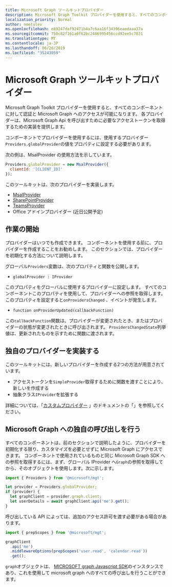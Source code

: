 ```yaml
---
title: Microsoft Graph ツールキットプロバイダー
description: Microsoft Graph Toolkit プロバイダーを使用すると、すべてのコンポーネントに対して認証と Microsoft Graph へのアクセスが可能になります。
localization_priority: Normal
author: nmetulev
ms.openlocfilehash: e89247daf92471b4a7c6aa16f34396eaedaaa37a
ms.sourcegitcommit: 750c82f161a0f62bc2486995456ccd92ee5c7831
ms.translationtype: MT
ms.contentlocale: ja-JP
ms.lasthandoff: 06/26/2019
ms.locfileid: "35243059"
---
```

# <a name="microsoft-graph-toolkit-providers"></a>Microsoft Graph ツールキットプロバイダー

Microsoft Graph Toolkit プロバイダーを使用すると、すべてのコンポーネントに対して認証と Microsoft Graph へのアクセスが可能になります。 各プロバイダーは、Microsoft Graph Api を呼び出すために必要なアクセストークンを取得するための実装を提供します。

コンポーネントでプロバイダーを使用するには、使用するプロバイダー `Providers.globalProvider`の値をプロパティに設定する必要があります。

次の例は、MsalProvider の使用方法を示しています。

```js
Providers.globalProvider = new MsalProvider({
  clientId: '[CLIENT_ID]'
});
```

このツールキットは、次のプロバイダーを実装します。

- [MsalProvider](./providers/msal.md)
- [SharePointProvider](./providers/sharepoint.md)
- [TeamsProvider](./providers/teams.md)
- Office アドインプロバイダー (近日公開予定)

## <a name="get-started"></a>作業の開始

プロバイダーはいつでも作成できます。 コンポーネントを使用する前に、プロバイダーを作成することをお勧めします。 このセクションでは、プロバイダーを初期化する方法について説明します。

グローバル`Providers`変数は、次のプロパティと関数を公開します。

   - `globalProvider : IProvider`

このプロパティをグローバルに使用するプロバイダーに設定します。 すべてのコンポーネントこのプロパティを使用して、プロバイダーへの参照を取得します。 このプロパティを設定すると`onProvidersChanged` 、イベントが発生します。

   - `function onProviderUpdated(callbackFunction)`

 この`callbackFunction`関数は、プロバイダーが変更されたとき、またはプロバイダーの状態が変更されたときに呼び出されます。 `ProvidersChangedState`列挙値は、更新されたものを示すために関数に渡されます。

## <a name="implement-your-own-provider"></a>独自のプロバイダーを実装する

このツールキットには、新しいプロバイダーを作成する2つの方法が用意されています。

- アクセストークンを`SimpleProvider`取得するために関数を渡すことにより、新しいを作成する
- 抽象クラス`IProvider`を拡張する

詳細については、「[カスタムプロバイダー](./providers/custom.md) 」のドキュメントの「」を参照してください。

## <a name="making-your-own-calls-to-microsoft-graph"></a>Microsoft Graph への独自の呼び出しを行う

すべてのコンポーネントは、前のセクションで説明したように、プロバイダーを初期化する限り、カスタマイズを必要とせずに Microsoft Graph にアクセスできます。 コンポーネントで使用されているものと同じ Microsoft Graph SDK への参照を取得するには、まず、グローバル IProvider へ`Graph`の参照を取得してから、そのオブジェクトを使用します。次に示します。

```js
import { Providers } from '@microsoft/mgt';

let provider = Providers.globalProvider;
if (provider) {
  let graphClient = provider.graph.client;
  let userDetails = await graphClient.api('me').get();
}
```

呼び出している API によっては、追加のアクセス許可を渡す必要がある場合があります。

```js
import { prepScopes } from '@microsoft/mgt';

graphClient
  .api('me')
  .middlewareOptions(prepScopes('user.read', 'calendar.read'))
  .get();
```

`graph`オブジェクトは、 [MICROSOFT graph Javascript SDK](https://github.com/microsoftgraph/msgraph-sdk-javascript)のインスタンスであり、これを使用して microsoft graph へのすべての呼び出しを行うことができます。
